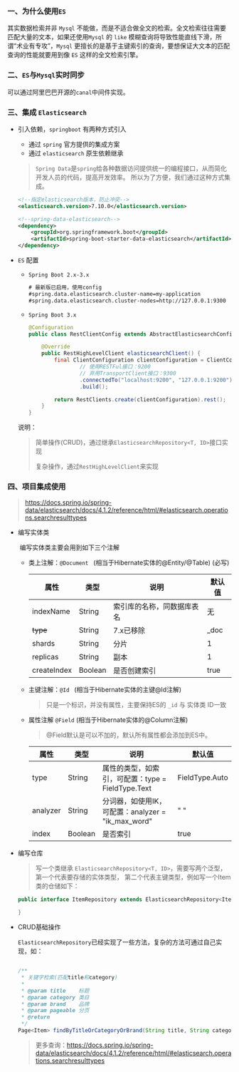 ### 一、为什么使用`ES`

其实数据检索并非 `Mysql` 不能做，而是不适合做全文的检索。全文检索往往需要匹配大量的文本，如果还使用`Mysql` 的 `like` 模糊查询将导致性能直线下滑，所谓“术业有专攻”，`Mysql` 更擅长的是基于主键索引的查询，要想保证大文本的匹配查询的性能就要用到像 `ES` 这样的全文检索引擎。

### 二、`ES`与`Mysql`实时同步
可以通过阿里巴巴开源的`canal`中间件实现。

### 三、集成 `Elasticsearch`

- 引入依赖，`springboot` 有两种方式引入

  - 通过 `spring` 官方提供的集成方案
  - 通过 `elasticsearch` 原生依赖继承

  > `Spring Data`是`spring`给各种数据访问提供统一的编程接口，从而简化开发人员的代码，提高开发效率。
  > 所以为了方便，我们通过这种方式集成。
  
    ```xml
    <!--指定elasticsearch版本，防止冲突-->
  <elasticsearch.version>7.10.0</elasticsearch.version>
    
    <!--spring-data-elasticsearch-->
    <dependency>
        <groupId>org.springframework.boot</groupId>
        <artifactId>spring-boot-starter-data-elasticsearch</artifactId>
    </dependency>
    ```
  
- `ES` 配置
  
  - `Spring Boot 2.x-3.x`
  
    ```xml
    # 最新版已启用，使用config
    #spring.data.elasticsearch.cluster-name=my-application
    #spring.data.elasticsearch.cluster-nodes=http://127.0.0.1:9300
    ```
  
  - `Spring Boot 3.x`
  
    ```java
    @Configuration
    public class RestClientConfig extends AbstractElasticsearchConfiguration {
    
        @Override
        public RestHighLevelClient elasticsearchClient() {
            final ClientConfiguration clientConfiguration = ClientConfiguration.builder()
                    // 使用RESTFul接口：9200
                    // 弃用TransportClient接口：9300
                    .connectedTo("localhost:9200", "127.0.0.1:9200")
                    .build();
    
            return RestClients.create(clientConfiguration).rest();
        }
    }
    ```
  
  说明：
  
  > 简单操作(CRUD)，通过继承`ElasticsearchRepository<T, ID>`接口实现
  >
  > 复杂操作，通过`RestHighLevelClient`来实现



### 四、项目集成使用 

> https://docs.spring.io/spring-data/elasticsearch/docs/4.1.2/reference/html/#elasticsearch.operations.searchresulttypes

- 编写实体类

  ​	  编写实体类主要会用到如下三个注解

  - 类上注解：`@Document ` (相当于Hibernate实体的@Entity/@Table) (必写)

    | 属性        | 类型    | 说明                       | 默认值 |
    | ----------- | ------- | -------------------------- | ------ |
    | indexName   | String  | 索引库的名称，同数据库表名 | 无     |
    | ~~type~~    | String  | 7.x已移除                  | _doc   |
    | shards      | String  | 分片                       | 1      |
    | replicas    | String  | 副本                       | 1      |
    | createIndex | Boolean | 是否创建索引               | true   |

  - 主键注解：`@Id ` (相当于Hibernate实体的主键@Id注解) 

    > 只是一个标识，并没有属性，主要保持ES的 `_id` 与 实体类 ID一致
  
  - 属性注解 `@Field`  (相当于Hibernate实体的@Column注解)
  
    > @Field默认是可以不加的，默认所有属性都会添加到ES中。
    
    | 属性     | 类型    | 说明                                               | 默认值         |
    | -------- | ------- | -------------------------------------------------- | -------------- |
    | type     | String  | 属性的类型，如索引，可配置：type = FieldType.Text  | FieldType.Auto |
    | analyzer | String  | 分词器，如使用IK，可配置：analyzer = "ik_max_word" | " "            |
    | index    | Boolean | 是否索引                                           | true           |



- 编写仓库

  >写一个类继承 `ElasticsearchRepository<T, ID>`，需要写两个泛型，
  >第一个代表要存储的实体类型，
  >第二个代表主键类型，例如写一个Item类的仓储如下：

  ```java
  public interface ItemRepository extends ElasticsearchRepository<Item, Long> {
  
  }
  ```

- CRUD基础操作

  `ElasticsearchRepository`已经实现了一些方法，复杂的方法可通过自己实现，如：

  ```java
  
  /**
   * 关键字检索(匹配title和category)
   *
   * @param title    标题
   * @param category 类目
   * @param brand    品牌
   * @param pageable 分页
   * @return
   */
  Page<Item> findByTitleOrCategoryOrBrand(String title, String category, String brand, Pageable pageable);
  ```

  > 更多查询：https://docs.spring.io/spring-data/elasticsearch/docs/4.1.2/reference/html/#elasticsearch.operations.searchresulttypes